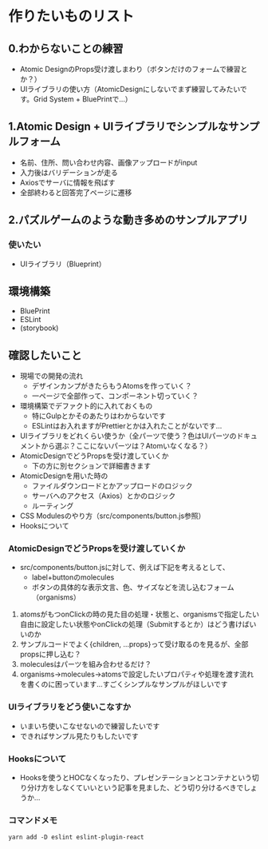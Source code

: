 # 作りたいものリスト
## 0.わからないことの練習
- Atomic DesignのProps受け渡しまわり（ボタンだけのフォームで練習とか？）
- UIライブラリの使い方（AtomicDesignにしないでまず練習してみたいです。Grid System + BluePrintで…）

## 1.Atomic Design + UIライブラリでシンプルなサンプルフォーム
- 名前、住所、問い合わせ内容、画像アップロードがinput
- 入力後はバリデーションが走る
- Axiosでサーバに情報を飛ばす
- 全部終わると回答完了ページに遷移

## 2.パズルゲームのような動き多めのサンプルアプリ


### 使いたい
- UIライブラリ（Blueprint）

## 環境構築
- BluePrint
- ESLint
- (storybook)

## 確認したいこと
- 現場での開発の流れ
  - デザインカンプがきたらもうAtomsを作っていく？
  - 一ページで全部作って、コンポーネント切っていく？
- 環境構築でデファクト的に入れておくもの
  - 特にGulpとかそのあたりはわからないです
  - ESLintはお入れますがPrettierとかは入れたことがないです…
- UIライブラリをどれくらい使うか（全パーツで使う？色はUIパーツのドキュメントから選ぶ？ここにないパーツは？Atomいなくなる？）
- AtomicDesignでどうPropsを受け渡していくか
  - 下の方に別セクションで詳細書きます
- AtomicDesignを用いた時の
  - ファイルダウンロードとかアップロードのロジック
  - サーバへのアクセス（Axios）とかのロジック
  - ルーティング
- CSS Modulesのやり方（src/components/button.js参照）
- Hooksについて

### AtomicDesignでどうPropsを受け渡していくか
- src/components/button.jsに対して、例えば下記を考えるとして、
  - label+buttonのmolecules
  - ボタンの具体的な表示文言、色、サイズなどを流し込むフォーム（organisms）
1. atomsがもつonClickの時の見た目の処理・状態と、organismsで指定したい自由に設定したい状態やonClickの処理（Submitするとか）はどう書けばいいのか
2. サンプルコードでよく{children, ...props}って受け取るのを見るが、全部propsに押し込む？
3. moleculesはパーツを組み合わせるだけ？
4. organisms->molecules->atomsで設定したいプロパティや処理を渡す流れを書くのに困っています…すごくシンプルなサンプルがほしいです

### UIライブラリをどう使いこなすか
- いまいち使いこなせないので練習したいです
- できればサンプル見たりもしたいです

### Hooksについて
- Hooksを使うとHOCなくなったり、プレゼンテーションとコンテナという切り分け方をしなくていいという記事を見ました、どう切り分けるべきでしょうか…


### コマンドメモ
```
yarn add -D eslint eslint-plugin-react
```
